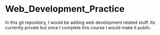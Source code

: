 # Web_Development_Practice

In this git repository, I would be adding web development related stuff.
Its currently private but once I complete this course I would make it public.
